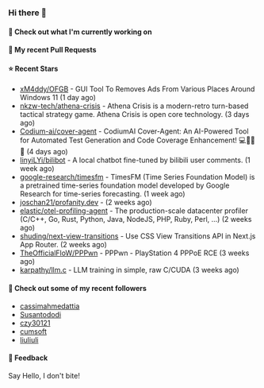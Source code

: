 ### Hi there 👋

#### 👷 Check out what I'm currently working on

#### 🔨 My recent Pull Requests


#### ⭐ Recent Stars

- [xM4ddy/OFGB](https://github.com/xM4ddy/OFGB) - GUI Tool To Removes Ads From Various Places Around Windows 11 (1 day ago)
- [nkzw-tech/athena-crisis](https://github.com/nkzw-tech/athena-crisis) - Athena Crisis is a modern-retro turn-based tactical strategy game. Athena Crisis is open core technology. (3 days ago)
- [Codium-ai/cover-agent](https://github.com/Codium-ai/cover-agent) - CodiumAI Cover-Agent: An AI-Powered Tool for Automated Test Generation and Code Coverage Enhancement! 💻🤖🧪🐞 (4 days ago)
- [linyiLYi/bilibot](https://github.com/linyiLYi/bilibot) - A local chatbot fine-tuned by bilibili user comments. (1 week ago)
- [google-research/timesfm](https://github.com/google-research/timesfm) - TimesFM (Time Series Foundation Model) is a pretrained time-series foundation model developed by Google Research for time-series forecasting. (1 week ago)
- [joschan21/profanity.dev](https://github.com/joschan21/profanity.dev) -  (2 weeks ago)
- [elastic/otel-profiling-agent](https://github.com/elastic/otel-profiling-agent) - The production-scale datacenter profiler (C/C&#43;&#43;, Go, Rust, Python, Java, NodeJS, PHP, Ruby, Perl, ...) (2 weeks ago)
- [shuding/next-view-transitions](https://github.com/shuding/next-view-transitions) - Use CSS View Transitions API in Next.js App Router. (2 weeks ago)
- [TheOfficialFloW/PPPwn](https://github.com/TheOfficialFloW/PPPwn) - PPPwn - PlayStation 4 PPPoE RCE (3 weeks ago)
- [karpathy/llm.c](https://github.com/karpathy/llm.c) - LLM training in simple, raw C/CUDA (3 weeks ago)

#### 👯 Check out some of my recent followers

- [cassimahmedattia](https://github.com/cassimahmedattia)
- [Susantododi](https://github.com/Susantododi)
- [czy30121](https://github.com/czy30121)
- [cumsoft](https://github.com/cumsoft)
- [liuliuli](https://github.com/liuliuli)

#### 💬 Feedback

Say Hello, I don't bite!
